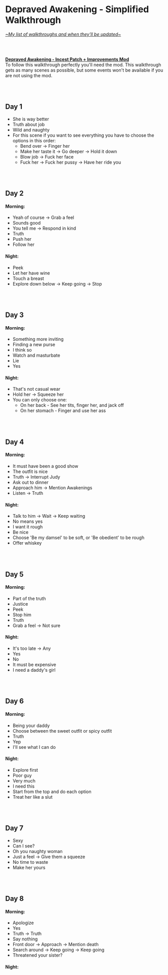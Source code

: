 # Depraved Awakening - Simplified Walkthrough
[*\~My list of walkthroughs and when they'll be updated\~*](https://www.patreon.com/maimlain)

<br>
<br>

[**Depraved Awakening - Incest Patch + Improvements Mod**](https://github.com/maim-lain/mythicmanor/blob/master/mod.md)  
To follow this walkthrough perfectly you'll need the mod. This walkthrough gets as many scenes as possible, but some events won't be available if you are not using the mod.

<br>
<br>

## Day 1
- She is way better
- Truth about job
- Wild and naughty
- For this scene if you want to see everything you have to choose the options in this order:
  - Bend over -> Finger her
  - Make her taste it -> Go deeper -> Hold it down
  - Blow job -> Fuck her face
  - Fuck her -> Fuck her pussy -> Have her ride you

<br>
<br>

## Day 2
#### Morning:
- Yeah of course -> Grab a feel
- Sounds good
- You tell me -> Respond in kind
- Truth
- Push her
- Follow her

#### Night:
- Peek
- Let her have wine
- Touch a breast
- Explore down below -> Keep going -> Stop

<br>
<br>

## Day 3
#### Morning:
- Something more inviting
- Finding a new purse
- I think so
- Watch and masturbate
- Lie
- Yes

#### Night:
- That's not casual wear
- Hold her -> Squeeze her
- You can only choose one:
  - On her back - See her tits, finger her, and jack off
  - On her stomach - Finger and use her ass

<br>
<br>

## Day 4
#### Morning:
- It must have been a good show
- The outfit is nice
- Truth -> Interrupt Judy
- Ask out to dinner
- Approach him -> Mention Awakenings
- Listen -> Truth

#### Night:
- Talk to him -> Wait -> Keep waiting
- No means yes
- I want it rough
- Be nice
- Choose 'Be my damsel' to be soft, or 'Be obedient' to be rough
- Offer whiskey

<br>
<br>

## Day 5
#### Morning:
- Part of the truth
- Justice
- Peek
- Stop him
- Truth
- Grab a feel -> Not sure

#### Night:
- It's too late -> Any
- Yes
- No
- It must be expensive
- I need a daddy's girl

<br>
<br>

## Day 6
#### Morning:
- Being your daddy
- Choose between the sweet outfit or spicy outfit
- Truth
- Yep
- I'll see what I can do

#### Night:
- Explore first
- Poor guy
- Very much
- I need this
- Start from the top and do each option
- Treat her like a slut

<br>
<br>

## Day 7
- Sexy
- Can I see?
- Oh you naughty woman
- Just a feel -> Give them a squeeze
- No time to waste
- Make her yours

<br>
<br>

## Day 8
#### Morning:
- Apologize
- Yes
- Truth -> Truth
- Say nothing
- Front door -> Approach -> Mention death
- Search around -> Keep going -> Keep going
- Threatened your sister?

#### Night:
